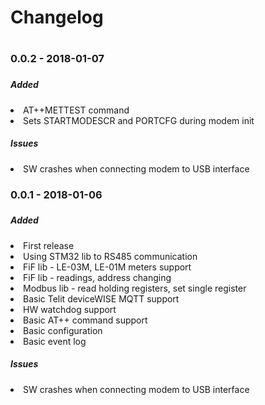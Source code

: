 <h1>Changelog<h1>

<h3>0.0.2 - 2018-01-07<h3>
<h5>Added</h5>
<list>
<li>AT++METTEST command</li>
<li>Sets STARTMODESCR and PORTCFG during modem init</li>
<list>
<h5>Issues</h5>
<list>
<li>SW crashes when connecting modem to USB interface</li>
<list>
  
<h3>0.0.1 - 2018-01-06<h3>
<h5>Added</h5>
<list>
<li>First release</li>
<li>Using STM32 lib to RS485 communication</li>
<li>FiF lib - LE-03M, LE-01M meters support</li>
<li>FiF lib - readings, address changing</li>
<li>Modbus lib - read holding registers, set single register</li>
<li>Basic Telit deviceWISE MQTT support</li>
<li>HW watchdog support</li>
<li>Basic AT++ command support</li>
<li>Basic configuration</li>
<li>Basic event log</li>
<list>
<h5>Issues</h5>
<list>
<li>SW crashes when connecting modem to USB interface</li>
<list>
